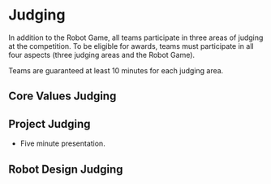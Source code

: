 # Judging
In addition to the Robot Game, all teams participate in three areas of judging at the competition. To be eligible for awards, teams must participate in all four aspects (three judging areas and the Robot Game).

Teams are guaranteed at least 10 minutes for each judging area.

## Core Values Judging

## Project Judging
* Five minute presentation.

## Robot Design Judging
